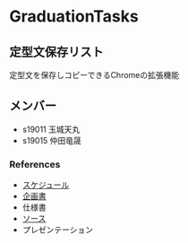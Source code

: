 # GraduationTasks

## 定型文保存リスト
定型文を保存しコピーできるChromeの拡張機能

## メンバー
* s19011 玉城天丸
* s19015 仲田竜晟

### References
* [スケジュール](https://docs.google.com/document/d/1spqRfC_E_8_quBKnA38-FKSb3p6A-kr8lZiCI8JPNj4/edit?ts=60d032a5)  
* [企画書](https://docs.google.com/document/d/18jh7mQTn9u0Yd4ytZSFXf6F2bDe-Nodem2-5_SxHO0A/edit?ts=60e29d01)
* 仕様書
* [ソース](https://qiita.com/RyBB/items/32b2a7b879f21b3edefc)
* プレゼンテーション
